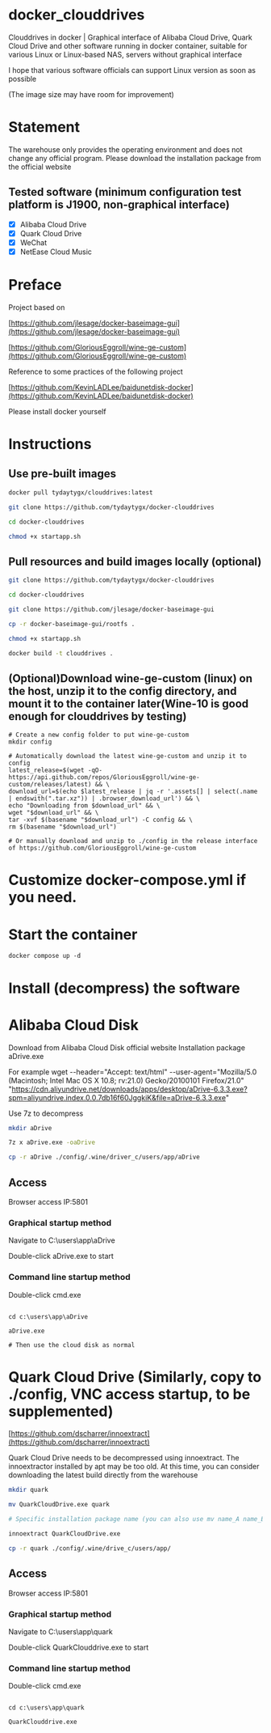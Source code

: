 # docker_clouddrives

Clouddrives in docker | Graphical interface of Alibaba Cloud Drive, Quark Cloud Drive and other software running in docker container, suitable for various Linux or Linux-based NAS, servers without graphical interface

I hope that various software officials can support Linux version as soon as possible

(The image size may have room for improvement)

# Statement

The warehouse only provides the operating environment and does not change any official program. Please download the installation package from the official website

## Tested software (minimum configuration test platform is J1900, non-graphical interface)

- [x] Alibaba Cloud Drive
- [x] Quark Cloud Drive
- [x] WeChat
- [x] NetEase Cloud Music

# Preface

Project based on

[https://github.com/jlesage/docker-baseimage-gui](https://github.com/jlesage/docker-baseimage-gui)

[https://github.com/GloriousEggroll/wine-ge-custom](https://github.com/GloriousEggroll/wine-ge-custom)

Reference to some practices of the following project

[https://github.com/KevinLADLee/baidunetdisk-docker](https://github.com/KevinLADLee/baidunetdisk-docker)

Please install docker yourself

# Instructions
## Use pre-built images
```bash
docker pull tydaytygx/clouddrives:latest

git clone https://github.com/tydaytygx/docker-clouddrives

cd docker-clouddrives

chmod +x startapp.sh

```
## Pull resources and build images locally (optional)
```bash
git clone https://github.com/tydaytygx/docker-clouddrives

cd docker-clouddrives

git clone https://github.com/jlesage/docker-baseimage-gui

cp -r docker-baseimage-gui/rootfs .

chmod +x startapp.sh

docker build -t clouddrives .
```

## (Optional)Download wine-ge-custom (linux) on the host, unzip it to the config directory, and mount it to the container later(Wine-10 is good enough for clouddrives by testing)
```
# Create a new config folder to put wine-ge-custom
mkdir config

# Automatically download the latest wine-ge-custom and unzip it to config
latest_release=$(wget -qO- https://api.github.com/repos/GloriousEggroll/wine-ge-custom/releases/latest) && \
download_url=$(echo $latest_release | jq -r '.assets[] | select(.name | endswith(".tar.xz")) | .browser_download_url') && \
echo "Downloading from $download_url" && \
wget "$download_url" && \
tar -xvf $(basename "$download_url") -C config && \
rm $(basename "$download_url")

# Or manually download and unzip to ./config in the release interface of https://github.com/GloriousEggroll/wine-ge-custom
```
# Customize docker-compose.yml if you need.

# Start the container

```
docker compose up -d
```

# Install (decompress) the software

# Alibaba Cloud Disk
Download from Alibaba Cloud Disk official website Installation package aDrive.exe

For example
wget --header="Accept: text/html" --user-agent="Mozilla/5.0 (Macintosh; Intel Mac OS X 10.8; rv:21.0) Gecko/20100101 Firefox/21.0" "https://cdn.aliyundrive.net/downloads/apps/desktop/aDrive-6.3.3.exe?spm=aliyundrive.index.0.0.7db16f60JggkiK&file=aDrive-6.3.3.exe"

Use 7z to decompress

```bash
mkdir aDrive

7z x aDrive.exe -oaDrive

cp -r aDrive ./config/.wine/driver_c/users/app/aDrive

```

## Access

Browser access IP:5801

### Graphical startup method

Navigate to C:\users\app\aDrive

Double-click aDrive.exe to start

### Command line startup method

Double-click cmd.exe
```batch

cd c:\users\app\aDrive

aDrive.exe

# Then use the cloud disk as normal

```

# Quark Cloud Drive (Similarly, copy to ./config, VNC access startup, to be supplemented)

[https://github.com/dscharrer/innoextract](https://github.com/dscharrer/innoextract)

Quark Cloud Drive needs to be decompressed using innoextract. The innoextractor installed by apt may be too old. At this time, you can consider downloading the latest build directly from the warehouse

```bash
mkdir quark

mv QuarkCloudDrive.exe quark

# Specific installation package name (you can also use mv name_A name_B to change the file name)

innoextract QuarkCloudDrive.exe

cp -r quark ./config/.wine/drive_c/users/app/
```

## Access

Browser access IP:5801

### Graphical startup method

Navigate to C:\users\app\quark

Double-click QuarkClouddrive.exe to start

### Command line startup method

Double-click cmd.exe

```batch

cd c:\users\app\quark

QuarkClouddrive.exe
```
